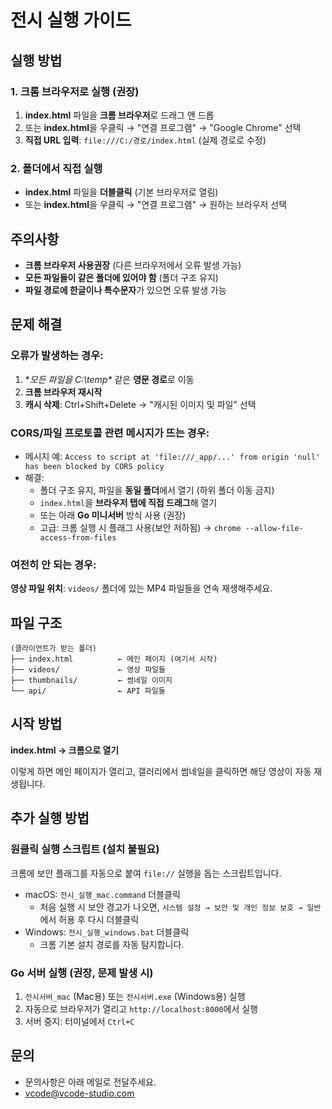 # 전시 실행 가이드

## 실행 방법

### 1. 크롬 브라우저로 실행 (권장)
1. **index.html** 파일을 **크롬 브라우저**로 드래그 앤 드롭
2. 또는 **index.html**을 우클릭 → "연결 프로그램" → "Google Chrome" 선택
3. **직접 URL 입력**: `file:///C:/경로/index.html` (실제 경로로 수정)

### 2. 폴더에서 직접 실행
- **index.html** 파일을 **더블클릭** (기본 브라우저로 열림)
- 또는 **index.html**을 우클릭 → "연결 프로그램" → 원하는 브라우저 선택

## 주의사항

- **크롬 브라우저 사용권장** (다른 브라우저에서 오류 발생 가능)
- **모든 파일들이 같은 폴더에 있어야 함** (폴더 구조 유지)
- **파일 경로에 한글이나 특수문자**가 있으면 오류 발생 가능

## 문제 해결

### 오류가 발생하는 경우:
1. **모든 파일을 C:\temp\** 같은 **영문 경로**로 이동
2. **크롬 브라우저 재시작**
3. **캐시 삭제**: Ctrl+Shift+Delete → "캐시된 이미지 및 파일" 선택

### CORS/파일 프로토콜 관련 메시지가 뜨는 경우:
- 메시지 예: `Access to script at 'file:///_app/...' from origin 'null' has been blocked by CORS policy`
- 해결:
  - 폴더 구조 유지, 파일을 **동일 폴더**에서 열기 (하위 폴더 이동 금지)
  - `index.html`을 **브라우저 탭에 직접 드래그**해 열기
  - 또는 아래 **Go 미니서버** 방식 사용 (권장)
  - 고급: 크롬 실행 시 플래그 사용(보안 저하됨) → `chrome --allow-file-access-from-files`

### 여전히 안 되는 경우:
**영상 파일 위치**: `videos/` 폴더에 있는 MP4 파일들을 연속 재생해주세요.

## 파일 구조
```
(클라이언트가 받는 폴더)
├── index.html          ← 메인 페이지 (여기서 시작)
├── videos/             ← 영상 파일들
├── thumbnails/         ← 썸네일 이미지
└── api/                ← API 파일들
```

## 시작 방법
**index.html → 크롬으로 열기**

이렇게 하면 메인 페이지가 열리고, 갤러리에서 썸네일을 클릭하면 해당 영상이 자동 재생됩니다.

## 추가 실행 방법

### 원클릭 실행 스크립트 (설치 불필요)
크롬에 보안 플래그를 자동으로 붙여 `file://` 실행을 돕는 스크립트입니다.

- macOS: `전시_실행_mac.command` 더블클릭
  - 처음 실행 시 보안 경고가 나오면, `시스템 설정 → 보안 및 개인 정보 보호 → 일반`에서 허용 후 다시 더블클릭
- Windows: `전시_실행_windows.bat` 더블클릭
  - 크롬 기본 설치 경로를 자동 탐지합니다.

### Go 서버 실행 (권장, 문제 발생 시)
1. `전시서버_mac` (Mac용) 또는 `전시서버.exe` (Windows용) 실행
2. 자동으로 브라우저가 열리고 `http://localhost:8000`에서 실행
3. 서버 중지: 터미널에서 `Ctrl+C`

## 문의
- 문의사항은 아래 메일로 전달주세요.
- vcode@vcode-studio.com